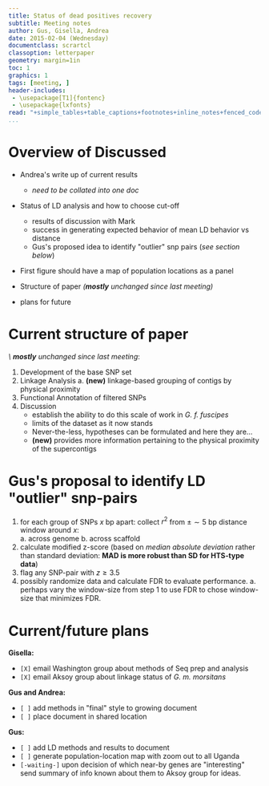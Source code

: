 ```yaml
---
title: Status of dead positives recovery
subtitle: Meeting notes
author: Gus, Gisella, Andrea
date: 2015-02-04 (Wednesday)
documentclass: scrartcl
classoption: letterpaper
geometry: margin=1in
toc: 1
graphics: 1
tags: [meeting, ]
header-includes: 
 - \usepackage[T1]{fontenc}
 - \usepackage{lxfonts}
read: "+simple_tables+table_captions+footnotes+inline_notes+fenced_code_blocks+fenced_code_attributes+fancy_lists+definition_lists+superscript+subscript+tex_math_dollars"
...
```


# Overview of Discussed #

- Andrea's write up of current results
    - _need to be collated into one doc_
- Status of LD analysis and how to choose cut-off
    - results of discussion with Mark
    - success in generating expected behavior of mean LD behavior vs distance
    - Gus's proposed idea to identify "outlier" snp pairs (_see section below_)

- First figure should have a map of population locations as a panel
- Structure of paper _(__mostly__ unchanged since last meeting)_
- plans for future

# Current structure of paper #

_\ __mostly__ unchanged since last meeting_:  

1. Development of the base SNP set
1. Linkage Analysis
    a. __(new)__ linkage-based grouping of contigs by physical proximity 
1. Functional Annotation of filtered SNPs
1. Discussion
    - establish the ability to do this scale of work in _G. f. fuscipes_
    - limits of the dataset as it now stands
    - Never-the-less, hypotheses can be formulated and here they are...
    - __(new)__ provides more information pertaining to the physical proximity of the supercontigs 


# Gus's proposal to identify LD "outlier" snp-pairs #


1. for each group of SNPs $x$ bp apart: collect $r^2$ from $\pm \sim5$ bp distance window around $x$:  
    a. across genome
    b. across scaffold
2. calculate modified z-score (based on _median absolute deviation_ rather than standard deviation: __MAD is more robust than SD for HTS-type data__)
3. flag any SNP-pair with $z \geq 3.5$
4. possibly randomize data and calculate FDR to evaluate performance.
    a. perhaps vary the window-size from step 1 to use FDR to chose window-size that minimizes FDR.





# Current/future plans #

__Gisella:__

- `[X]` email Washington group about methods of Seq prep and analysis
- `[X]` email Aksoy group about linkage status of _G. m. morsitans_

__Gus and Andrea:__

- `[ ]` add methods in "final" style to growing document
- `[ ]` place document in shared location

__Gus:__

- `[ ]` add LD methods and results to document
- `[ ]` generate population-location map with zoom out to all Uganda
- `[-waiting-]` upon decision of which near-by genes are "interesting" send summary of info known about them to Aksoy group for ideas.
